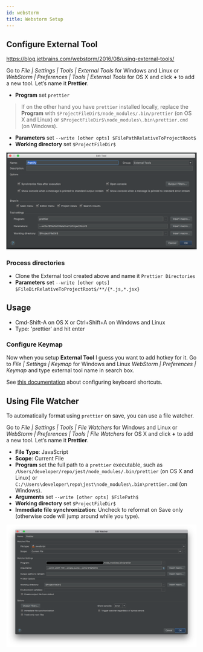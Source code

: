 ```yaml
---
id: webstorm
title: Webstorm Setup
---
```


## Configure External Tool

https://blog.jetbrains.com/webstorm/2016/08/using-external-tools/

Go to _File | Settings | Tools | External Tools_ for Windows and Linux or _WebStorm | Preferences | Tools | External Tools_ for OS X and click **+** to add a new tool. Let’s name it **Prettier**.

* **Program** set `prettier`

> If on the other hand you have `prettier` installed locally, replace the **Program** with `$ProjectFileDir$/node_modules/.bin/prettier` (on OS X and Linux) or `$ProjectFileDir$\node_modules\.bin\prettier.cmd` (on Windows).

* **Parameters** set `--write [other opts] $FilePathRelativeToProjectRoot$`
* **Working directory** set `$ProjectFileDir$`

![Example](/docs/assets/webstorm/with-prettier.png)

### Process directories

* Clone the External tool created above and name it `Prettier Directories`
* **Parameters** set `--write [other opts] $FileDirRelativeToProjectRoot$/**/{*.js,*.jsx}`

## Usage

* Cmd-Shift-A on OS X or Ctrl+Shift+A on Windows and Linux
* Type: 'prettier' and hit enter

### Configure Keymap

Now when you setup **External Tool** I guess you want to add hotkey for it. Go to _File | Settings | Keymap_ for Windows and Linux _WebStorm | Preferences | Keymap_ and type external tool name in search box.

See [this documentation](https://www.jetbrains.com/help/webstorm/configuring-keyboard-shortcuts.html) about configuring keyboard shortcuts.

## Using File Watcher

To automatically format using `prettier` on save, you can use a file watcher.

Go to _File | Settings | Tools | File Watchers_ for Windows and Linux or _WebStorm | Preferences | Tools | File Watchers_ for OS X and click **+** to add a new tool. Let’s name it **Prettier**.

* **File Type**: JavaScript
* **Scope**: Current File
* **Program** set the full path to a `prettier` executable, such as `/Users/developer/repo/jest/node_modules/.bin/prettier` (on OS X and Linux) or `C:/\Users\developer\repo\jest\node_modules\.bin\prettier.cmd` (on Windows).
* **Arguments** set `--write [other opts] $FilePath$`
* **Working directory** set `$ProjectFileDir$`
* **Immediate file synchronization**: Uncheck to reformat on Save only (otherwise code will jump around while you type).

![Example](/docs/assets/webstorm/prettier-file-watcher.png)
